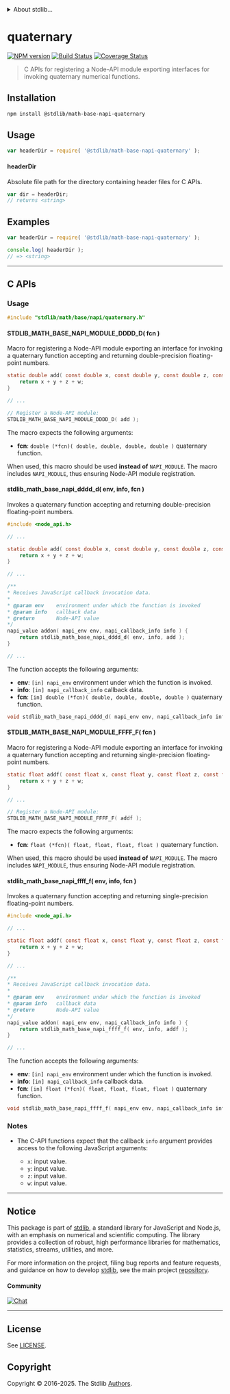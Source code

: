 <!--

@license Apache-2.0

Copyright (c) 2023 The Stdlib Authors.

Licensed under the Apache License, Version 2.0 (the "License");
you may not use this file except in compliance with the License.
You may obtain a copy of the License at

   http://www.apache.org/licenses/LICENSE-2.0

Unless required by applicable law or agreed to in writing, software
distributed under the License is distributed on an "AS IS" BASIS,
WITHOUT WARRANTIES OR CONDITIONS OF ANY KIND, either express or implied.
See the License for the specific language governing permissions and
limitations under the License.

-->


<details>
  <summary>
    About stdlib...
  </summary>
  <p>We believe in a future in which the web is a preferred environment for numerical computation. To help realize this future, we've built stdlib. stdlib is a standard library, with an emphasis on numerical and scientific computation, written in JavaScript (and C) for execution in browsers and in Node.js.</p>
  <p>The library is fully decomposable, being architected in such a way that you can swap out and mix and match APIs and functionality to cater to your exact preferences and use cases.</p>
  <p>When you use stdlib, you can be absolutely certain that you are using the most thorough, rigorous, well-written, studied, documented, tested, measured, and high-quality code out there.</p>
  <p>To join us in bringing numerical computing to the web, get started by checking us out on <a href="https://github.com/stdlib-js/stdlib">GitHub</a>, and please consider <a href="https://opencollective.com/stdlib">financially supporting stdlib</a>. We greatly appreciate your continued support!</p>
</details>

# quaternary

[![NPM version][npm-image]][npm-url] [![Build Status][test-image]][test-url] [![Coverage Status][coverage-image]][coverage-url] <!-- [![dependencies][dependencies-image]][dependencies-url] -->

> C APIs for registering a Node-API module exporting interfaces for invoking quaternary numerical functions.

<!-- Section to include introductory text. Make sure to keep an empty line after the intro `section` element and another before the `/section` close. -->

<section class="intro">

</section>

<!-- /.intro -->

<!-- Package usage documentation. -->

<section class="installation">

## Installation

```bash
npm install @stdlib/math-base-napi-quaternary
```

</section>

<section class="usage">

## Usage

```javascript
var headerDir = require( '@stdlib/math-base-napi-quaternary' );
```

#### headerDir

Absolute file path for the directory containing header files for C APIs.

```javascript
var dir = headerDir;
// returns <string>
```

</section>

<!-- /.usage -->

<!-- Package usage notes. Make sure to keep an empty line after the `section` element and another before the `/section` close. -->

<section class="notes">

</section>

<!-- /.notes -->

<!-- Package usage examples. -->

<section class="examples">

## Examples

```javascript
var headerDir = require( '@stdlib/math-base-napi-quaternary' );

console.log( headerDir );
// => <string>
```

</section>

<!-- /.examples -->

<!-- C interface documentation. -->

* * *

<section class="c">

## C APIs

<!-- Section to include introductory text. Make sure to keep an empty line after the intro `section` element and another before the `/section` close. -->

<section class="intro">

</section>

<!-- /.intro -->

<!-- C usage documentation. -->

<section class="usage">

### Usage

```c
#include "stdlib/math/base/napi/quaternary.h"
```

<!-- NOTE: keep in alphabetical order according to the suffix XXXX_X -->

#### STDLIB_MATH_BASE_NAPI_MODULE_DDDD_D( fcn )

Macro for registering a Node-API module exporting an interface for invoking a quaternary function accepting and returning double-precision floating-point numbers.

```c
static double add( const double x, const double y, const double z, const double w ) {
    return x + y + z + w;
}

// ...

// Register a Node-API module:
STDLIB_MATH_BASE_NAPI_MODULE_DDDD_D( add );
```

The macro expects the following arguments:

-   **fcn**: `double (*fcn)( double, double, double, double )` quaternary function.

When used, this macro should be used **instead of** `NAPI_MODULE`. The macro includes `NAPI_MODULE`, thus ensuring Node-API module registration.

#### stdlib_math_base_napi_dddd_d( env, info, fcn )

Invokes a quaternary function accepting and returning double-precision floating-point numbers.

```c
#include <node_api.h>

// ...

static double add( const double x, const double y, const double z, const double w ) {
    return x + y + z + w;
}

// ...

/**
* Receives JavaScript callback invocation data.
*
* @param env    environment under which the function is invoked
* @param info   callback data
* @return       Node-API value
*/
napi_value addon( napi_env env, napi_callback_info info ) {
    return stdlib_math_base_napi_dddd_d( env, info, add );
}

// ...
```

The function accepts the following arguments:

-   **env**: `[in] napi_env` environment under which the function is invoked.
-   **info**: `[in] napi_callback_info` callback data.
-   **fcn**: `[in] double (*fcn)( double, double, double, double )` quaternary function.

```c
void stdlib_math_base_napi_dddd_d( napi_env env, napi_callback_info info, double (*fcn)( double, double, double, double ) );
```

#### STDLIB_MATH_BASE_NAPI_MODULE_FFFF_F( fcn )

Macro for registering a Node-API module exporting an interface for invoking a quaternary function accepting and returning single-precision floating-point numbers.

```c
static float addf( const float x, const float y, const float z, const float w ) {
    return x + y + z + w;
}

// ...

// Register a Node-API module:
STDLIB_MATH_BASE_NAPI_MODULE_FFFF_F( addf );
```

The macro expects the following arguments:

-   **fcn**: `float (*fcn)( float, float, float, float )` quaternary function.

When used, this macro should be used **instead of** `NAPI_MODULE`. The macro includes `NAPI_MODULE`, thus ensuring Node-API module registration.

#### stdlib_math_base_napi_ffff_f( env, info, fcn )

Invokes a quaternary function accepting and returning single-precision floating-point numbers.

```c
#include <node_api.h>

// ...

static float addf( const float x, const float y, const float z, const float w ) {
    return x + y + z + w;
}

// ...

/**
* Receives JavaScript callback invocation data.
*
* @param env    environment under which the function is invoked
* @param info   callback data
* @return       Node-API value
*/
napi_value addon( napi_env env, napi_callback_info info ) {
    return stdlib_math_base_napi_ffff_f( env, info, addf );
}

// ...
```

The function accepts the following arguments:

-   **env**: `[in] napi_env` environment under which the function is invoked.
-   **info**: `[in] napi_callback_info` callback data.
-   **fcn**: `[in] float (*fcn)( float, float, float, float )` quaternary function.

```c
void stdlib_math_base_napi_ffff_f( napi_env env, napi_callback_info info, float (*fcn)( float, float, float, float ) );
```

</section>

<!-- /.usage -->

<!-- C API usage notes. Make sure to keep an empty line after the `section` element and another before the `/section` close. -->

<section class="notes">

### Notes

-   The C-API functions expect that the callback `info` argument provides access to the following JavaScript arguments:

    -   `x`: input value.
    -   `y`: input value.
    -   `z`: input value.
    -   `w`: input value.

</section>

<!-- /.notes -->

<!-- C API usage examples. -->

<section class="examples">

</section>

<!-- /.examples -->

</section>

<!-- /.c -->

<!-- Section to include cited references. If references are included, add a horizontal rule *before* the section. Make sure to keep an empty line after the `section` element and another before the `/section` close. -->

<section class="references">

</section>

<!-- /.references -->

<!-- Section for related `stdlib` packages. Do not manually edit this section, as it is automatically populated. -->

<section class="related">

</section>

<!-- /.related -->

<!-- Section for all links. Make sure to keep an empty line after the `section` element and another before the `/section` close. -->


<section class="main-repo" >

* * *

## Notice

This package is part of [stdlib][stdlib], a standard library for JavaScript and Node.js, with an emphasis on numerical and scientific computing. The library provides a collection of robust, high performance libraries for mathematics, statistics, streams, utilities, and more.

For more information on the project, filing bug reports and feature requests, and guidance on how to develop [stdlib][stdlib], see the main project [repository][stdlib].

#### Community

[![Chat][chat-image]][chat-url]

---

## License

See [LICENSE][stdlib-license].


## Copyright

Copyright &copy; 2016-2025. The Stdlib [Authors][stdlib-authors].

</section>

<!-- /.stdlib -->

<!-- Section for all links. Make sure to keep an empty line after the `section` element and another before the `/section` close. -->

<section class="links">

[npm-image]: http://img.shields.io/npm/v/@stdlib/math-base-napi-quaternary.svg
[npm-url]: https://npmjs.org/package/@stdlib/math-base-napi-quaternary

[test-image]: https://github.com/stdlib-js/math-base-napi-quaternary/actions/workflows/test.yml/badge.svg?branch=main
[test-url]: https://github.com/stdlib-js/math-base-napi-quaternary/actions/workflows/test.yml?query=branch:main

[coverage-image]: https://img.shields.io/codecov/c/github/stdlib-js/math-base-napi-quaternary/main.svg
[coverage-url]: https://codecov.io/github/stdlib-js/math-base-napi-quaternary?branch=main

<!--

[dependencies-image]: https://img.shields.io/david/stdlib-js/math-base-napi-quaternary.svg
[dependencies-url]: https://david-dm.org/stdlib-js/math-base-napi-quaternary/main

-->

[chat-image]: https://img.shields.io/gitter/room/stdlib-js/stdlib.svg
[chat-url]: https://app.gitter.im/#/room/#stdlib-js_stdlib:gitter.im

[stdlib]: https://github.com/stdlib-js/stdlib

[stdlib-authors]: https://github.com/stdlib-js/stdlib/graphs/contributors

[stdlib-license]: https://raw.githubusercontent.com/stdlib-js/math-base-napi-quaternary/main/LICENSE

</section>

<!-- /.links -->
